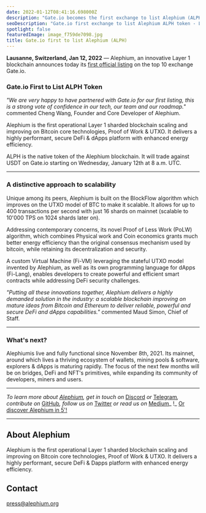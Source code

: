 ```yaml
---
date: 2022-01-12T08:41:16.698000Z
description: "Gate.io becomes the first exchange to list Alephium (ALPH), marking a major milestone for the innovative Layer 1 blockchain platform and expanding trading opportunities."
seoDescription: "Gate.io first exchange to list Alephium ALPH token - Layer 1 blockchain milestone. Trading starts January 12th, 2022. Innovative sharded blockchain platform."
spotlight: false
featuredImage: image_f759de7098.jpg
title: Gate.io first to list Alephium (ALPH)
---
```


**Lausanne, Switzerland, Jan 12, 2022** — Alephium, an innovative Layer 1 blockchain announces today its [first official listing](https://www.gate.io/fr/trade/ALPH_USDT) on the top 10 exchange Gate.io.

### **Gate.io First to List ALPH Token**

_"We are very happy to have partnered with Gate.io for our first listing, this is a strong vote of confidence in our tech, our team and our roadmap."_ commented Cheng Wang, Founder and Core Developer of Alephium.

Alephium is the first operational Layer 1 sharded blockchain scaling and improving on Bitcoin core technologies, Proof of Work & UTXO. It delivers a highly performant, secure DeFi & dApps platform with enhanced energy efficiency.

ALPH is the native token of the Alephium blockchain. It will trade against USDT on Gate.io starting on Wednesday, January 12th at 8 a.m. UTC.

---

### **A distinctive approach to scalability**

Unique among its peers, Alephium is built on the BlockFlow algorithm which improves on the UTXO model of BTC to make it scalable. It allows for up to 400 transactions per second with just 16 shards on mainnet (scalable to 10'000 TPS on 1024 shards later on).

Addressing contemporary concerns, its novel Proof of Less Work (PoLW) algorithm, which combines Physical work and Coin economics grants much better energy efficiency than the original consensus mechanism used by bitcoin, while retaining its decentralization and security.

A custom Virtual Machine (Fi-VM) leveraging the stateful UTXO model invented by Alephium, as well as its own programming language for dApps (Fi-Lang), enables developers to create powerful and efficient smart contracts while addressing DeFi security challenges.

_"Putting all these innovations together, Alephium delivers a highly demanded solution in the industry: a scalable blockchain improving on mature ideas from Bitcoin and Ethereum to deliver reliable, powerful and secure DeFi and dApps capabilities."_ commented Maud Simon, Chief of Staff.

---

### **What's next?**

Alephiumis live and fully functional since November 8th, 2021. Its mainnet, around which lives a thriving ecosystem of wallets, mining pools & software, explorers & dApps is maturing rapidly. The focus of the next few months will be on bridges, DeFi and NFT's primitives, while expanding its community of developers, miners and users.

---

_To learn more about [Alephium](/), get in touch on_ [Discord](https://discord.gg/JErgRBfRSB) _or_ [Telegram](https://t.me/alephiumgroup)_, contribute on_ [GitHub](https://github.com/alephium)_, follow us on_ [Twitter](https://twitter.com/alephium) _or read us on_ [Medium](https://medium.com/@alephium)_ !_ [Or discover Alephium in 5'!](/news/post/welcome-to-alephium-alph-48dfb72aa458)

---

## About Alephium

Alephium is the first operational Layer 1 sharded blockchain scaling and improving on Bitcoin core technologies, Proof of Work & UTXO. It delivers a highly performant, secure DeFi & Dapps platform with enhanced energy efficiency.

## Contact

press@alephium.org
